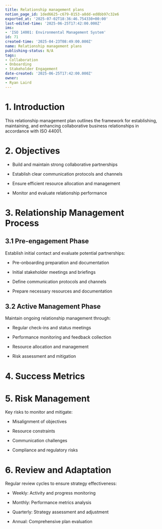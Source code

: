 ```yaml
---
title: Relationship management plans
notion_page_id: 1ded6625-c679-8153-a8dd-ed8bb97c32e6
exported_at: '2025-07-02T18:36:46.754330+00:00'
last-edited-time: '2025-06-25T17:42:00.000Z'
ims:
- 'ISO 14001: Environmental Management System'
id: 71
created-time: '2025-04-23T08:49:00.000Z'
name: Relationship management plans
publishing-status: N/A
tags:
- Collaboration
- Onboarding
- Stakeholder Engagement
date-created: '2025-06-25T17:42:00.000Z'
owner:
- Ryan Laird
---
```


# 1. Introduction

This relationship management plan outlines the framework for establishing, maintaining, and enhancing collaborative business relationships in accordance with ISO 44001.

# 2. Objectives

- Build and maintain strong collaborative partnerships

- Establish clear communication protocols and channels

- Ensure efficient resource allocation and management

- Monitor and evaluate relationship performance

# 3. Relationship Management Process

## 3.1 Pre-engagement Phase

Establish initial contact and evaluate potential partnerships:

- Pre-onboarding preparation and documentation

- Initial stakeholder meetings and briefings

- Define communication protocols and channels

- Prepare necessary resources and documentation

## 3.2 Active Management Phase

Maintain ongoing relationship management through:

- Regular check-ins and status meetings

- Performance monitoring and feedback collection

- Resource allocation and management

- Risk assessment and mitigation

# 4. Success Metrics

<!-- Unsupported block type: table -->

# 5. Risk Management

Key risks to monitor and mitigate:

- Misalignment of objectives

- Resource constraints

- Communication challenges

- Compliance and regulatory risks

# 6. Review and Adaptation

Regular review cycles to ensure strategy effectiveness:

- Weekly: Activity and progress monitoring

- Monthly: Performance metrics analysis

- Quarterly: Strategy assessment and adjustment

- Annual: Comprehensive plan evaluation